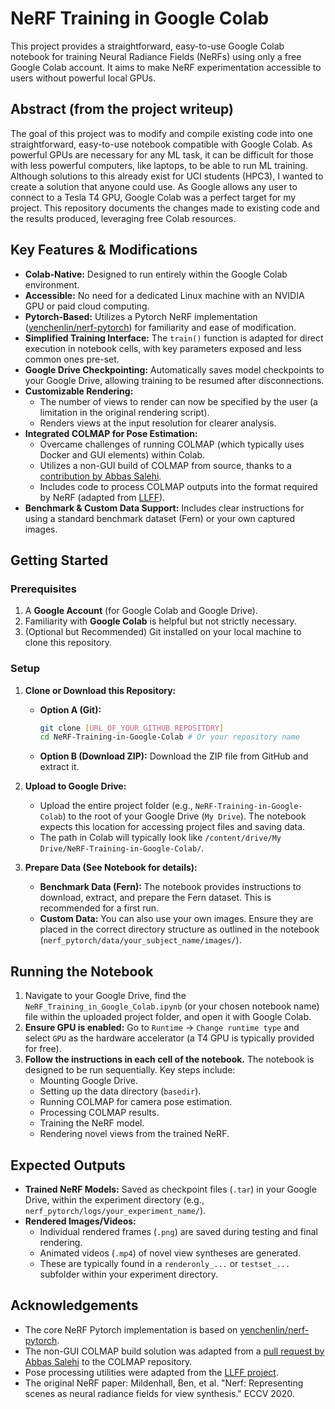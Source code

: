 # NeRF Training in Google Colab

This project provides a straightforward, easy-to-use Google Colab notebook for training Neural Radiance Fields (NeRFs) using only a free Google Colab account. It aims to make NeRF experimentation accessible to users without powerful local GPUs.

## Abstract (from the project writeup)

The goal of this project was to modify and compile existing code into one straightforward, easy-to-use notebook compatible with Google Colab. As powerful GPUs are necessary for any ML task, it can be difficult for those with less powerful computers, like laptops, to be able to run ML training. Although solutions to this already exist for UCI students (HPC3), I wanted to create a solution that anyone could use. As Google allows any user to connect to a Tesla T4 GPU, Google Colab was a perfect target for my project. This repository documents the changes made to existing code and the results produced, leveraging free Colab resources.

## Key Features & Modifications

*   **Colab-Native:** Designed to run entirely within the Google Colab environment.
*   **Accessible:** No need for a dedicated Linux machine with an NVIDIA GPU or paid cloud computing.
*   **Pytorch-Based:** Utilizes a Pytorch NeRF implementation ([yenchenlin/nerf-pytorch](https://github.com/yenchenlin/nerf-pytorch)) for familiarity and ease of modification.
*   **Simplified Training Interface:** The `train()` function is adapted for direct execution in notebook cells, with key parameters exposed and less common ones pre-set.
*   **Google Drive Checkpointing:** Automatically saves model checkpoints to your Google Drive, allowing training to be resumed after disconnections.
*   **Customizable Rendering:**
    *   The number of views to render can now be specified by the user (a limitation in the original rendering script).
    *   Renders views at the input resolution for clearer analysis.
*   **Integrated COLMAP for Pose Estimation:**
    *   Overcame challenges of running COLMAP (which typically uses Docker and GUI elements) within Colab.
    *   Utilizes a non-GUI build of COLMAP from source, thanks to a [contribution by Abbas Salehi](https://github.com/Abbsalehi).
    *   Includes code to process COLMAP outputs into the format required by NeRF (adapted from [LLFF](https://github.com/Fyusion/LLFF)).
*   **Benchmark & Custom Data Support:** Includes clear instructions for using a standard benchmark dataset (Fern) or your own captured images.

## Getting Started

### Prerequisites

1.  A **Google Account** (for Google Colab and Google Drive).
2.  Familiarity with **Google Colab** is helpful but not strictly necessary.
3.  (Optional but Recommended) Git installed on your local machine to clone this repository.

### Setup

1.  **Clone or Download this Repository:**
    *   **Option A (Git):**
        ```bash
        git clone [URL_OF_YOUR_GITHUB_REPOSITORY]
        cd NeRF-Training-in-Google-Colab # Or your repository name
        ```
    *   **Option B (Download ZIP):** Download the ZIP file from GitHub and extract it.

2.  **Upload to Google Drive:**
    *   Upload the entire project folder (e.g., `NeRF-Training-in-Google-Colab`) to the root of your Google Drive (`My Drive`). The notebook expects this location for accessing project files and saving data.
    *   The path in Colab will typically look like `/content/drive/My Drive/NeRF-Training-in-Google-Colab/`.

3.  **Prepare Data (See Notebook for details):**
    *   **Benchmark Data (Fern):** The notebook provides instructions to download, extract, and prepare the Fern dataset. This is recommended for a first run.
    *   **Custom Data:** You can also use your own images. Ensure they are placed in the correct directory structure as outlined in the notebook (`nerf_pytorch/data/your_subject_name/images/`).

## Running the Notebook

1.  Navigate to your Google Drive, find the `NeRF_Training_in_Google_Colab.ipynb` (or your chosen notebook name) file within the uploaded project folder, and open it with Google Colab.
2.  **Ensure GPU is enabled:** Go to `Runtime` -> `Change runtime type` and select `GPU` as the hardware accelerator (a T4 GPU is typically provided for free).
3.  **Follow the instructions in each cell of the notebook.** The notebook is designed to be run sequentially. Key steps include:
    *   Mounting Google Drive.
    *   Setting up the data directory (`basedir`).
    *   Running COLMAP for camera pose estimation.
    *   Processing COLMAP results.
    *   Training the NeRF model.
    *   Rendering novel views from the trained NeRF.

## Expected Outputs

*   **Trained NeRF Models:** Saved as checkpoint files (`.tar`) in your Google Drive, within the experiment directory (e.g., `nerf_pytorch/logs/your_experiment_name/`).
*   **Rendered Images/Videos:**
    *   Individual rendered frames (`.png`) are saved during testing and final rendering.
    *   Animated videos (`.mp4`) of novel view syntheses are generated.
    *   These are typically found in a `renderonly_...` or `testset_...` subfolder within your experiment directory.


## Acknowledgements

*   The core NeRF Pytorch implementation is based on [yenchenlin/nerf-pytorch](https://github.com/yenchenlin/nerf-pytorch).
*   The non-GUI COLMAP build solution was adapted from a [pull request by Abbas Salehi](https://github.com/colmap/colmap/pull/950) to the COLMAP repository.
*   Pose processing utilities were adapted from the [LLFF project](https://github.com/Fyusion/LLFF).
*   The original NeRF paper: Mildenhall, Ben, et al. "Nerf: Representing scenes as neural radiance fields for view synthesis." ECCV 2020.
